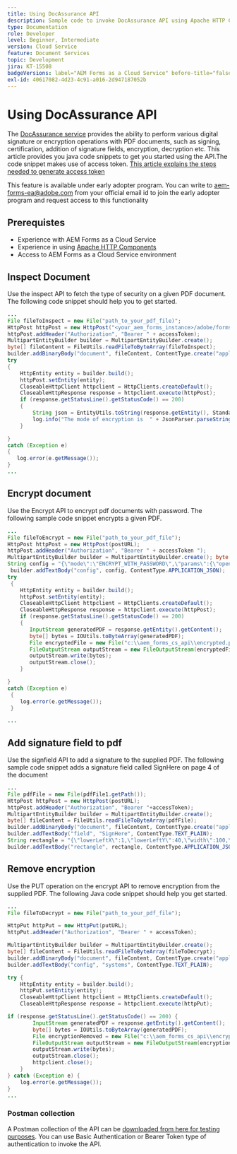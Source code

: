 ```yaml
---
title: Using DocAssurance API
description: Sample code to invoke DocAssurance API using Apache HTTP Components in Java
type: Documentation
role: Developer
level: Beginner, Intermediate
version: Cloud Service
feature: Document Services
topic: Development
jira: KT-15508
badgeVersions: label="AEM Forms as a Cloud Service" before-title="false"
exl-id: 40617082-4d23-4c91-a016-2d947187052b
---
```

# Using DocAssurance API

The [DocAssurance service](https://developer.adobe.com/experience-manager-forms-cloud-service-developer-reference/api/docassurance/#tag/DocAssurance) provides the ability to perform various digital signature or encryption operations with PDF documents, such as signing, certification, addition of signature fields, encryption, decryption etc.
This article provides you  java code snippets to get you started using the API.The code snippet makes use of access token. [This article explains the steps needed to generate access token](https://experienceleague.adobe.com/en/docs/experience-manager-learn/cloud-service/forms/doc-gen-formscs/introduction)


<span class="preview">This feature is available under early adopter program. You can write to aem-forms-ea@adobe.com from your official email id to join the early adopter program and request access to this functionality</span>


## Prerequistes

* Experience with AEM Forms as a Cloud Service
* Experience in using [Apache HTTP Components](https://hc.apache.org/httpcomponents-client-4.5.x/)
* Access to AEM Forms as a Cloud Service environment

## Inspect Document

Use the inspect API to fetch the type of security on a given PDF document. The following code snippet should help you to get started.

```java
...
File fileToInspect = new File("path_to_your_pdf_file)";
HttpPost httpPost = new HttpPost("<your_aem_forms_instance>/adobe/forms/document/assure/inspect");
httpPost.addHeader("Authorization", "Bearer " + accessToken);
MultipartEntityBuilder builder = MultipartEntityBuilder.create();
byte[] fileContent = FileUtils.readFileToByteArray(fileToInspect);
builder.addBinaryBody("document", fileContent, ContentType.create("application/pdf"), "BenefitOverview.pdf");
try
{
    HttpEntity entity = builder.build();
    httpPost.setEntity(entity);
    CloseableHttpClient httpclient = HttpClients.createDefault();
    CloseableHttpResponse response = httpclient.execute(httpPost);
    if (response.getStatusLine().getStatusCode() == 200)   
    {
        String json = EntityUtils.toString(response.getEntity(), StandardCharsets.UTF_8);
        log.info("The mode of encryption is  " + JsonParser.parseString(json).getAsJsonObject().get("mode").getAsString());
    }

} 
catch (Exception e)
{
   log.error(e.getMessage());
}
...
```


## Encrypt document

Use the Encrypt API to encrypt pdf documents with password. The following sample code snippet encrypts a given PDF.

```java
...
File fileToEncrypt = new File("path_to_your_pdf_file");
HttpPost httpPost = new HttpPost(postURL);
httpPost.addHeader("Authorization", "Bearer " + accessToken ");
MultipartEntityBuilder builder = MultipartEntityBuilder.create(); byte[] fileContent = FileUtils.readFileToByteArray(fileToEncrypt); builder.addBinaryBody("document", fileContent, ContentType.create("application/pdf"), "BenefitOverview.pdf");
String config = "{\"mode\":\"ENCRYPT_WITH_PASSWORD\",\"params\":{\"openPassword\":\"adobe\",\"permPassword\":\"systems\",\"permissions\":[\"ALL_PERM\"]}}";
 builder.addTextBody("config", config, ContentType.APPLICATION_JSON);
try
 {
    HttpEntity entity = builder.build();
    httpPost.setEntity(entity);
    CloseableHttpClient httpclient = HttpClients.createDefault();
    CloseableHttpResponse response = httpclient.execute(httpPost);
    if (response.getStatusLine().getStatusCode() == 200)
    {
       InputStream generatedPDF = response.getEntity().getContent();
       byte[] bytes = IOUtils.toByteArray(generatedPDF);
       File encryptedFile = new File("c:\\aem_forms_cs_api\\encrypted.pdf");
       FileOutputStream outputStream = new FileOutputStream(encryptedFile);
       outputStream.write(bytes);
       outputStream.close();
    }

}
catch (Exception e)
 {
    log.error(e.getMessage());
 }

...
```

## Add signature field to pdf

Use the signfield API to add a signature to the supplied PDF. The following sample code snippet adds a signature field called SignHere on page 4 of the document

```java
...
File pdfFile = new File(pdfFile1.getPath());
HttpPost httpPost = new HttpPost(postURL);
httpPost.addHeader("Authorization", "Bearer "+accessToken);
MultipartEntityBuilder builder = MultipartEntityBuilder.create();
byte[] fileContent = FileUtils.readFileToByteArray(pdfFile);
builder.addBinaryBody("document", fileContent, ContentType.create("application/pdf"), "BenefitOverview.pdf");
builder.addTextBody("field", "SignHere", ContentType.TEXT_PLAIN);
String rectangle = "{\"lowerLeftX\":1,\"lowerLeftY\":40,\"width\":100,\"height\":100}";
builder.addTextBody("rectangle", rectangle, ContentType.APPLICATION_JSON);
```


## Remove encryption

Use the PUT operation on the encrypt API to remove encryption from the supplied PDF. The following Java code snippet should help you get started.

```java
...
File fileToDecrypt = new File("path_to_your_pdf_file");

HttpPut httpPut = new HttpPut(putURL);
httpPut.addHeader("Authorization", "Bearer " + accessToken);

MultipartEntityBuilder builder = MultipartEntityBuilder.create();
byte[] fileContent = FileUtils.readFileToByteArray(fileToDecrypt);
builder.addBinaryBody("document", fileContent, ContentType.create("application/pdf"), "BenefitOverview.pdf");
builder.addTextBody("config", "systems", ContentType.TEXT_PLAIN);

try {
    HttpEntity entity = builder.build();
    httpPut.setEntity(entity);
    CloseableHttpClient httpclient = HttpClients.createDefault();
    CloseableHttpResponse response = httpclient.execute(httpPut);

if (response.getStatusLine().getStatusCode() == 200) {
        InputStream generatedPDF = response.getEntity().getContent();
        byte[] bytes = IOUtils.toByteArray(generatedPDF);
        File encryptionRemoved = new File("c:\\aem_forms_cs_api\\encryption_removed.pdf");
        FileOutputStream outputStream = new FileOutputStream(encryptionRemoved);
        outputStream.write(bytes);
        outputStream.close();
        httpclient.close();
    }
} catch (Exception e) {
    log.error(e.getMessage());
}
...
```

### Postman collection

A Postman collection of the API can be [downloaded from here for testing purposes](assets/DocAssuranceAPI.postman_collection.json). You can use Basic Authentication or Bearer Token type of authentication to invoke the API.
